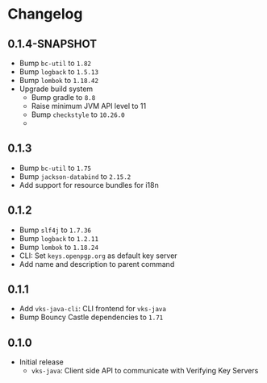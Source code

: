 <!--
SPDX-FileCopyrightText: 2022 Paul Schaub <vanitasvitae@fsfe.org>

SPDX-License-Identifier: Apache-2.0
-->

# Changelog

## 0.1.4-SNAPSHOT
- Bump `bc-util` to `1.82`
- Bump `logback` to `1.5.13`
- Bump `lombok` to `1.18.42`
- Upgrade build system
  - Bump gradle to `8.8`
  - Raise minimum JVM API level to 11
  - Bump `checkstyle` to `10.26.0`
  - 

## 0.1.3
- Bump `bc-util` to `1.75`
- Bump `jackson-databind` to `2.15.2`
- Add support for resource bundles for i18n

## 0.1.2
- Bump `slf4j` to `1.7.36`
- Bump `logback` to `1.2.11`
- Bump `lombok` to `1.18.24`
- CLI: Set `keys.openpgp.org` as default key server
- Add name and description to parent command

## 0.1.1
- Add `vks-java-cli`: CLI frontend for `vks-java`
- Bump Bouncy Castle dependencies to `1.71`

## 0.1.0
- Initial release
  - `vks-java`: Client side API to communicate with Verifying Key Servers
